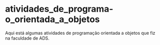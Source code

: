# atividades_de_programa-o_orientada_a_objetos
Aqui está algumas atividades de programação orientada a objetos que fiz na faculdade de ADS.
